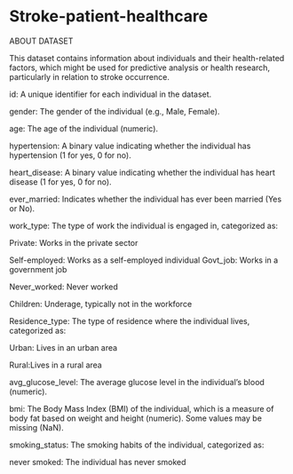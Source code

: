 # Stroke-patient-healthcare

ABOUT DATASET

This dataset contains information about individuals and their health-related factors, which might be used for predictive analysis or health research, particularly in relation to stroke occurrence.

id: A unique identifier for each individual in the dataset.

gender: The gender of the individual (e.g., Male, Female).

age: The age of the individual (numeric).

hypertension: A binary value indicating whether the individual has hypertension (1 for yes, 0 for no).

heart_disease: A binary value indicating whether the individual has heart disease (1 for yes, 0 for no).

ever_married: Indicates whether the individual has ever been married (Yes or No).

work_type: The type of work the individual is engaged in, categorized as:

Private: Works in the private sector

Self-employed: Works as a self-employed individual Govt_job: Works in a government job

Never_worked: Never worked

Children: Underage, typically not in the workforce

Residence_type: The type of residence where the individual lives, categorized as:

Urban: Lives in an urban area

Rural:Lives in a rural area

avg_glucose_level: The average glucose level in the individual’s blood (numeric).

bmi: The Body Mass Index (BMI) of the individual, which is a measure of body fat based on weight and height (numeric). Some values may be missing (NaN).

smoking_status: The smoking habits of the individual, categorized as:

never smoked: The individual has never smoked

